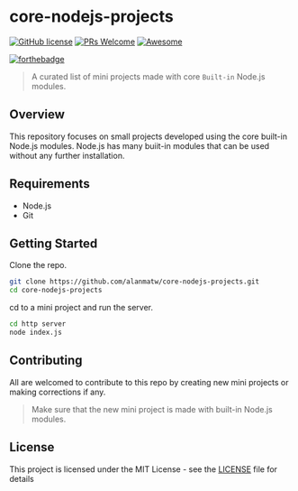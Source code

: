 # core-nodejs-projects

[![GitHub license](https://img.shields.io/github/license/Naereen/StrapDown.js.svg)](https://github.com/Naereen/StrapDown.js/blob/master/LICENSE)
[![PRs Welcome](https://img.shields.io/badge/PRs-welcome-brightgreen.svg?style=flat-square)](http://makeapullrequest.com)
[![Awesome](https://cdn.rawgit.com/sindresorhus/awesome/d7305f38d29fed78fa85652e3a63e154dd8e8829/media/badge.svg)](https://github.com/sindresorhus/awesome)

[![forthebadge](https://forthebadge.com/images/badges/built-with-love.svg)](http://forthebadge.com)

> A curated list of mini projects made with core `Built-in` Node.js modules.

## Overview

This repository focuses on small projects developed using the core built-in Node.js modules. Node.js has many buiit-in modules that can be used without any further installation.

## Requirements 

* Node.js
* Git

## Getting Started

Clone the repo.

```bash
git clone https://github.com/alanmatw/core-nodejs-projects.git
cd core-nodejs-projects
```
cd to a mini project and run the server.

```bash
cd http server
node index.js
```

## Contributing

All are welcomed to contribute to this repo by creating new mini projects or making corrections if any. 
> Make sure that the new mini project is made with built-in Node.js modules.
## License

This project is licensed under the MIT License - see the [LICENSE](LICENSE) file for details
